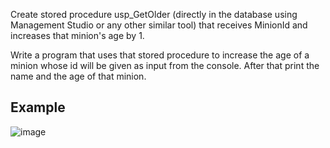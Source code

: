 Create stored procedure usp_GetOlder (directly in the database using Management Studio or any other similar tool) that receives MinionId and increases that minion's age by 1.

Write a program that uses that stored procedure to increase the age of a minion whose id will be given as input from the console. After that print the name and the age of that minion.

## Example

![image](https://github.com/nsinorov/SoftUniMainPath/assets/45227327/c904e35c-c8fd-4f00-9e9d-c82fd7aed077)
